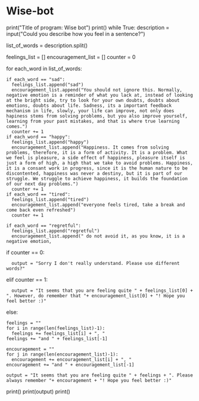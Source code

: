 # Wise-bot
print("Title of program: Wise bot")
print()
while True:
  description = input("Could you describe how you feel in a sentence?")

  list_of_words = description.split()

  feelings_list = []
  encouragement_list = []
  counter = 0
  
  for each_word in list_of_words:
    
    if each_word == "sad":
      feelings_list.append("sad")
      encouragement_list.append("You should not ignore this. Normally, negative emotion is a reminder of what you lack at, instead of looking at the bright side, try to look for your own doubts, doubts about emotions, doubts about life. Sadness, its a important feedback mechanism in life, slowly, your life can improve, not only does hapiness stems from solving problems, but you also improve yourself, learning from your past mistakes, and that is where true learning comes.")
      counter += 1
    if each_word == "happy":
      feelings_list.append("happy")
      encouragement_list.append("Happiness. It comes from solving problems, therefore, it is a form of activity. It is a problem. What we feel is pleasure, a side effect of happiness, pleasure itself is just a form of high, a high that we take to avoid problems. Happiness, it is a consant work in progress, since it is the human nature to be discontented, happiness was never a destiny, but it is part of our struggle. We struggle to achieve happiness, it builds the foundation of our next day problems.")
      counter += 1
    if each_word == "tired":
      feelings_list.append("tired")
      encouragement_list.append("everyone feels tired, take a break and come back even refreshed")
      counter += 1

    if each_word == "regretful":
      feelings_list.append("regretful")
      encouragement_list.append(" do not avoid it, as you know, it is a negative emotion, 
      
  if counter == 0:
    
      output = "Sorry I don't really understand. Please use different words?"

  elif counter == 1:
    
      output = "It seems that you are feeling quite " + feelings_list[0] + ". However, do remember that "+ encouragement_list[0] + "! Hope you feel better :)"  

  else:

    feelings = ""    
    for i in range(len(feelings_list)-1):
      feelings += feelings_list[i] + ", "
    feelings += "and " + feelings_list[-1]
    
    encouragement = ""    
    for j in range(len(encouragement_list)-1):
      encouragement += encouragement_list[i] + ", "
    encouragement += "and " + encouragement_list[-1]

    output = "It seems that you are feeling quite " + feelings + ". Please always remember "+ encouragement + "! Hope you feel better :)"

  print()
  print(output)
  print()
